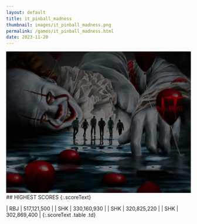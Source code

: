 ```yaml
---
layout: default
title: it_pinball_madness
thumbnail: images/it_pinball_madness.png
permalink: /games/it_pinball_madness.html
date: 2023-11-20
---
```


<img src="../images/it_pinball_madness.png" class="gameThumbnail img-fluid mx-auto align-middle">
## HIGHEST SCORES
{:.scoreText}

| RBJ | 517,121,500 | 
| SHK | 330,160,930 | 
| SHK | 320,825,220 | 
| SHK | 302,869,400 | 
{:.scoreText .table .td}
